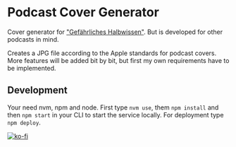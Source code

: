 # Podcast Cover Generator
Cover generator for ["Gefährliches Halbwissen"](https://halbwissen.co/). But is developed for other podcasts in mind.

Creates a JPG file according to the Apple standards for podcast covers.
More features will be added bit by bit, but first my own requirements have to be implemented.

## Development
Your need nvm, npm and node. First type `nvm use`, them `npm install` and then `npm start` in your CLI to start the service locally. For deployment type `npm deploy`.

[![ko-fi](https://www.ko-fi.com/img/githubbutton_sm.svg)](https://ko-fi.com/W7W71CQ36)
